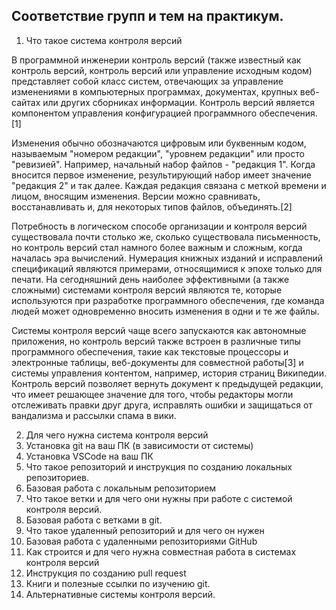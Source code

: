 ## Соответствие групп и тем на практикум.

1. Что такое система контроля версий

В программной инженерии контроль версий (также известный как контроль версий, контроль версий или управление исходным кодом) представляет собой класс систем, отвечающих за управление изменениями в компьютерных программах, документах, крупных веб-сайтах или других сборниках информации. Контроль версий является компонентом управления конфигурацией программного обеспечения.[1]

Изменения обычно обозначаются цифровым или буквенным кодом, называемым "номером редакции", "уровнем редакции" или просто "ревизией". Например, начальный набор файлов - "редакция 1". Когда вносится первое изменение, результирующий набор имеет значение "редакция 2" и так далее. Каждая редакция связана с меткой времени и лицом, вносящим изменения. Версии можно сравнивать, восстанавливать и, для некоторых типов файлов, объединять.[2]

Потребность в логическом способе организации и контроля версий существовала почти столько же, сколько существовала письменность, но контроль версий стал намного более важным и сложным, когда началась эра вычислений. Нумерация книжных изданий и исправлений спецификаций являются примерами, относящимися к эпохе только для печати. На сегодняшний день наиболее эффективными (а также сложными) системами контроля версий являются те, которые используются при разработке программного обеспечения, где команда людей может одновременно вносить изменения в одни и те же файлы.

Системы контроля версий чаще всего запускаются как автономные приложения, но контроль версий также встроен в различные типы программного обеспечения, такие как текстовые процессоры и электронные таблицы, веб-документы для совместной работы[3] и системы управления контентом, например, история страниц Википедии. Контроль версий позволяет вернуть документ к предыдущей редакции, что имеет решающее значение для того, чтобы редакторы могли отслеживать правки друг друга, исправлять ошибки и защищаться от вандализма и рассылки спама в вики.


2. Для чего нужна система контроля версий
3. Установка git на ваш ПК (в зависимости от системы)
4. Установка VSCode на ваш ПК
5. Что такое репозиторий и инструкция по созданию локальных репозиториев.
6. Базовая работа с локальным репозиторием
7. Что такое ветки и для чего они нужны при работе с системой контроля версий.
8. Базовая работа с ветками в git.
9. Что такое удаленный репозиторий и для чего он нужен
10. Базовая работа с удаленными репозиториями GitHub
11. Как строится и для чего нужна совместная работа в системах контроля версий
12. Инструкция по созданию pull request
13. Книги и полезные ссылки по изучению git.
14. Альтернативные системы контроля версий.